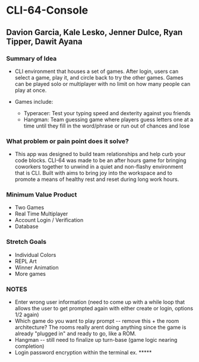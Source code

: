 # CLI-64-Console

## Davion Garcia, Kale Lesko, Jenner Dulce, Ryan Tipper, Dawit Ayana

### Summary of Idea

- CLI environment that houses a set of games. After login, users can select a game, play it, and circle back to try the other games. Games can be played solo or multiplayer with no limit on how many people can play at once.

- Games include:
  - Typeracer: Test your typing speed and dexterity against you friends
  - Hangman: Team guessing game where players guess letters one at a time until they fill in the word/phrase or run out of chances and lose

### What problem or pain point does it solve?

- This app was designed to build team relationships and help curb your code blocks. CLI-64  was made to be an after hours game for bringing coworkers together to unwind in a quiet and non-flashy environment that is CLI. Built with aims to bring joy into the workspace and to promote a means of healthy rest and reset during long work hours. 

### Minimum Value Product

- Two Games
- Real Time Multiplayer
- Account Login / Verification
- Database

### Stretch Goals

- Individual Colors
- REPL Art
- Winner Animation
- More games



### NOTES
- Enter wrong user information (need to come up with a while loop that allows the user to get prompted again with either create or login, options 1/2 again)
- Which game do you want to play prompt -- remove this + the room architecture? The rooms really arent doing anything since the game is already "plugged in" and ready to go, like a ROM.
- Hangman -- still need to finalize up turn-base (game logic nearing completion)
- Login password encryption within the terminal ex. *****

